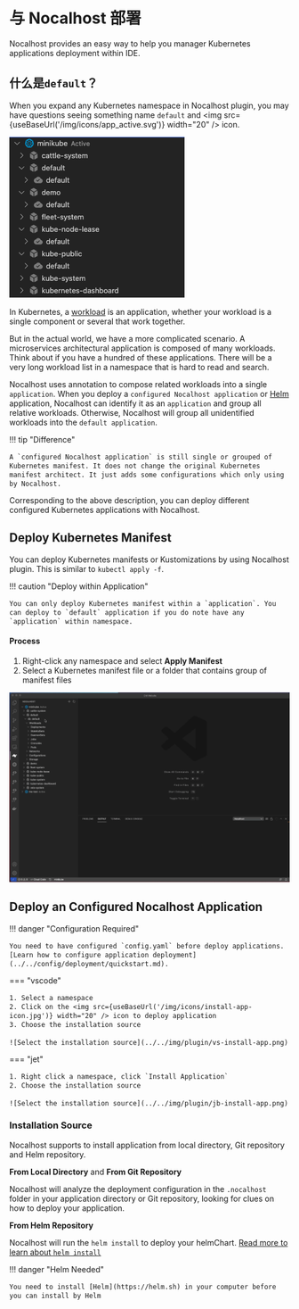 # 与 Nocalhost 部署

Nocalhost provides an easy way to help you manager Kubernetes applications deployment within IDE.

## 什么是`default`？

When you expand any Kubernetes namespace in Nocalhost plugin, you may have questions seeing something name `default` and <img src={useBaseUrl('/img/icons/app_active.svg')} width="20" /> icon.

![](../../img/plugin/default-app.png)

In Kubernetes, a [workload](https://kubernetes.io/docs/concepts/workloads/) is an application, whether your workload is a single component or several that work together.

But in the actual world, we have a more complicated scenario. A microservices architectural application is composed of many workloads.
Think about if you have a hundred of these applications. There will be a very long workload list in a namespace that is hard to read and search.

Nocalhost uses annotation to compose related workloads into a single `application`. When you deploy a `configured Nocalhost application` or [Helm](https://helm.sh/) application, Nocalhost can identify it as an `application` and group all relative workloads. Otherwise, Nocalhost will group all unidentified workloads into the `default application`.

!!! tip "Difference"

    A `configured Nocalhost application` is still single or grouped of Kubernetes manifest. It does not change the original Kubernetes manifest architect. It just adds some configurations which only using by Nocalhost.

Corresponding to the above description, you can deploy different configured Kubernetes applications with Nocalhost.

## Deploy Kubernetes Manifest

You can deploy Kubernetes manifests or Kustomizations by using Nocalhost plugin. This is similar to `kubectl apply -f`.

!!! caution "Deploy within Application"

    You can only deploy Kubernetes manifest within a `application`. You can deploy to `default` application if you do note have any `application` within namespace.

#### Process

1. Right-click any namespace and select **Apply Manifest**
2. Select a Kubernetes manifest file or a folder that contains group of manifest files

![Deploy Kubernetes manifest](../../img/plugin/deploy-manifest.gif)

## Deploy an Configured Nocalhost Application

!!! danger "Configuration Required"

    You need to have configured `config.yaml` before deploy applications. [Learn how to configure application deployment](../../config/deployment/quickstart.md).

=== "vscode"

    1. Select a namespace
    2. Click on the <img src={useBaseUrl('/img/icons/install-app-icon.jpg')} width="20" /> icon to deploy application
    3. Choose the installation source

    ![Select the installation source](../../img/plugin/vs-install-app.png)

=== "jet"

    1. Right click a namespace, click `Install Application`
    2. Choose the installation source

    ![Select the installation source](../../img/plugin/jb-install-app.png)

### Installation Source

Nocalhost supports to install application from local directory, Git repository and Helm repository.

**From Local Directory** and **From Git Repository**

Nocalhost will analyze the deployment configuration in the `.nocalhost` folder in your application directory or Git repository, looking for clues on how to deploy your application.

**From Helm Repository**

Nocalhost will run the `helm install` to deploy your helmChart. [Read more to learn about `helm install`](https://helm.sh/docs/helm/helm_install/)

!!! danger "Helm Needed"

    You need to install [Helm](https://helm.sh) in your computer before you can install by Helm
